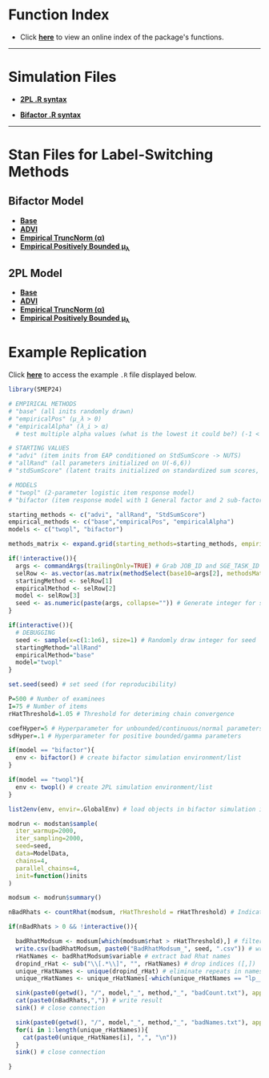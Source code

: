 # Function Index

- Click [**here**](https://github.com/nathdep/SMEP24/wiki/INDEX) to view an online index of the package's functions.
***
# Simulation Files

- [**2PL .R syntax**](https://github.com/nathdep/SMEP24/blob/main/R/twopl.R)

- [**Bifactor .R syntax**](https://github.com/nathdep/SMEP24/blob/main/R/bifactor.R)

***

# Stan Files for Label-Switching Methods

## Bifactor Model

- [**Base**](https://github.com/nathdep/SMEP24/blob/main/Stan/bifactor_base.stan)
- [**ADVI**](https://github.com/nathdep/SMEP24/blob/main/Stan/bifactor_advi.stan)
- [**Empirical TruncNorm (α)**](https://github.com/nathdep/SMEP24/blob/main/Stan/bifactor_empiricalAlpha.stan)
- [**Empirical Positively Bounded μ<sub>λ</sub>**](https://github.com/nathdep/SMEP24/blob/main/Stan/bifactor_empiricalPos.stan)

## 2PL Model
- [**Base**](https://github.com/nathdep/SMEP24/blob/main/Stan/twopl_base.stan)
- [**ADVI**](https://github.com/nathdep/SMEP24/blob/main/Stan/twopl_advi.stan)
- [**Empirical TruncNorm (α)**](https://github.com/nathdep/SMEP24/blob/main/Stan/twopl_empiricalAlpha.stan)
- [**Empirical Positively Bounded μ<sub>λ</sub>**](https://github.com/nathdep/SMEP24/blob/main/Stan/twopl_empiricalPos.stan)

# Example Replication
Click [**here**](https://github.com/nathdep/SMEP24/blob/main/example.R) to access the example `.R` file displayed below.
```r
library(SMEP24)

# EMPIRICAL METHODS
# "base" (all inits randomly drawn)
# "empiricalPos" (μ_λ > 0)
# "empiricalAlpha" (λ_i > α)
  # test multiple alpha values (what is the lowest it could be?) (-1 < alpha < 0)

# STARTING VALUES
# "advi" (item inits from EAP conditioned on StdSumScore -> NUTS)
# "allRand" (all parameters initialized on U(-6,6))
# "stdSumScore" (latent traits initialized on standardized sum scores, all other parameters initialized on U(-6,6))

# MODELS
# "twopl" (2-parameter logistic item response model)
# "bifactor (item response model with 1 General factor and 2 sub-factors)

starting_methods <- c("advi", "allRand", "StdSumScore")
empirical_methods <- c("base","empiricalPos", "empiricalAlpha")
models <- c("twopl", "bifactor")

methods_matrix <- expand.grid(starting_methods=starting_methods, empirical_methods=empirical_methods, models=models)

if(!interactive()){
  args <- commandArgs(trailingOnly=TRUE) # Grab JOB_ID and SGE_TASK_ID from .job file in Argon
  selRow <- as.vector(as.matrix(methodSelect(base10=args[2], methodsMatrix=methods_matrix))) # Select row of methods matrix given SGE_TASK_ID number in Argon
  startingMethod <- selRow[1]
  empiricalMethod <- selRow[2]
  model <- selRow[3]
  seed <- as.numeric(paste(args, collapse="")) # Generate integer for seed
}

if(interactive()){
  # DEBUGGING
  seed <- sample(x=c(1:1e6), size=1) # Randomly draw integer for seed
  startingMethod="allRand"
  empiricalMethod="base"
  model="twopl"
}

set.seed(seed) # set seed (for reproducibility)

P=500 # Number of examinees
I=75 # Number of items
rHatThreshold=1.05 # Threshold for deteriming chain convergence

coefHyper=5 # Hyperparameter for unbounded/continuous/normal parameters
sdHyper=.1 # Hyperparameter for positive bounded/gamma parameters

if(model == "bifactor"){
  env <- bifactor() # create bifactor simulation environment/list
}

if(model == "twopl"){
  env <- twopl() # create 2PL simulation environment/list
}

list2env(env, envir=.GlobalEnv) # load objects in bifactor simulation into global environment

modrun <- modstan$sample(
  iter_warmup=2000,
  iter_sampling=2000,
  seed=seed,
  data=ModelData,
  chains=4,
  parallel_chains=4,
  init=function()inits
)

modsum <- modrun$summary()

nBadRhats <- countRhat(modsum, rHatThreshold = rHatThreshold) # Indicator for Rhats > 1.05

if(nBadRhats > 0 && !interactive()){

  badRhatModsum <- modsum[which(modsum$rhat > rHatThreshold),] # filter for posterior descriptives that exceed Rhat threshold (non-converging)
  write.csv(badRhatModsum, paste0("BadRhatModsum_", seed, ".csv")) # write non-convergent parameter posterior descriptives to .csv file
  rHatNames <- badRhatModsum$variable # extract bad Rhat names
  dropind_rHat <- sub("\\[.*\\]", "", rHatNames) # drop indices ([,])
  unique_rHatNames <- unique(dropind_rHat) # eliminate repeats in names
  unique_rHatNames <- unique_rHatNames[-which(unique_rHatNames == "lp__")] # drop lp__ (log posterior)

  sink(paste0(getwd(), "/", model,"_", method,"_", "badCount.txt"), append=TRUE) # begin appending <model>_<method>_badCount.csv file
  cat(paste0(nBadRhats,",")) # write result
  sink() # close connection

  sink(paste0(getwd(), "/", model,"_", method,"_", "badNames.txt"), append=TRUE) # begin appending <model>_<method>_badNames.csv file
  for(i in 1:length(unique_rHatNames)){
    cat(paste0(unique_rHatNames[i], ",", "\n"))
  }
  sink() # close connection

}

```
